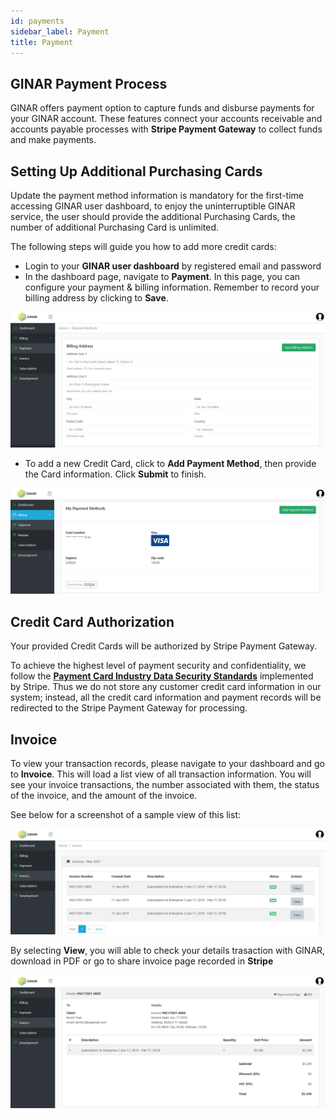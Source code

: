 ```yaml
---
id: payments
sidebar_label: Payment
title: Payment
---
```


## GINAR Payment Process

GINAR offers payment option to capture funds and disburse payments for your GINAR account. These features connect your accounts receivable and accounts payable processes with **Stripe Payment Gateway** to collect funds and make payments.


## Setting Up Additional Purchasing Cards

Update the payment method information is mandatory for the first-time accessing GINAR user dashboard, to enjoy the uninterruptible GINAR service, the user should provide the additional Purchasing Cards, the number of additional Purchasing Card is unlimited.

The following steps will guide you how to add more credit cards:
-	Login to your **GINAR user dashboard** by registered email and password
-	In the dashboard page, navigate to **Payment**. In this page, you can configure your payment & billing information. Remember to record your billing address by clicking to **Save**.

![Add Payment](https://github.com/ginarteam/docs/blob/master/docs/API-User-Dashboard/9.%20Add%20Payment.png?raw=true)

-	To add a new Credit Card, click to **Add Payment Method**, then provide the Card information. Click **Submit** to finish.

![Add Payment](https://github.com/ginarteam/docs/blob/master/docs/API-User-Dashboard/9.1.%20Add%20Card.png?raw=true)


## Credit Card Authorization

Your provided Credit Cards will be authorized by Stripe Payment Gateway.

To achieve the highest level of payment security and confidentiality, we follow the **[Payment Card Industry Data Security Standards](https://stripe.com/guides/pci-compliance)** implemented by Stripe. Thus we do not store any customer credit card information in our system; instead, all the credit card information and payment records will be redirected to the Stripe Payment Gateway for processing.


## Invoice

To view your transaction records, please navigate to your dashboard and go to **Invoice**. This will load a list view of all transaction information. You will see your invoice transactions, the number associated with them, the status of the invoice, and the amount of the invoice. 

See below for a screenshot of a sample view of this list:

![Invoice](https://github.com/GINARTeam/docs/blob/master/docs/API-User-Dashboard/9.2.Invoice.png?raw=true)


By selecting **View**, you will able to check your details trasaction with GINAR, download in PDF or go to share invoice page recorded in **Stripe**

![Invoice](https://github.com/GINARTeam/docs/blob/master/docs/API-User-Dashboard/9.22.Invoice.png?raw=true)

